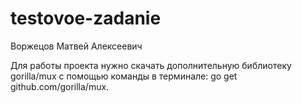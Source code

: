 # testovoe-zadanie
Воржецов Матвей Алексеевич

Для работы проекта нужно скачать дополнительную библиотеку gorilla/mux с помощью команды в терминале: go get github.com/gorilla/mux.
